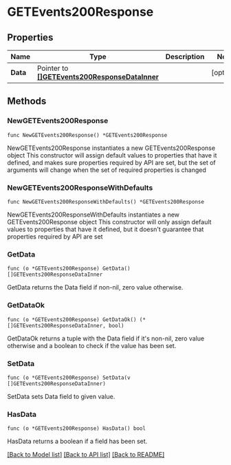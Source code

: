 # GETEvents200Response

## Properties

Name | Type | Description | Notes
------------ | ------------- | ------------- | -------------
**Data** | Pointer to [**[]GETEvents200ResponseDataInner**](GETEvents200ResponseDataInner.md) |  | [optional] 

## Methods

### NewGETEvents200Response

`func NewGETEvents200Response() *GETEvents200Response`

NewGETEvents200Response instantiates a new GETEvents200Response object
This constructor will assign default values to properties that have it defined,
and makes sure properties required by API are set, but the set of arguments
will change when the set of required properties is changed

### NewGETEvents200ResponseWithDefaults

`func NewGETEvents200ResponseWithDefaults() *GETEvents200Response`

NewGETEvents200ResponseWithDefaults instantiates a new GETEvents200Response object
This constructor will only assign default values to properties that have it defined,
but it doesn't guarantee that properties required by API are set

### GetData

`func (o *GETEvents200Response) GetData() []GETEvents200ResponseDataInner`

GetData returns the Data field if non-nil, zero value otherwise.

### GetDataOk

`func (o *GETEvents200Response) GetDataOk() (*[]GETEvents200ResponseDataInner, bool)`

GetDataOk returns a tuple with the Data field if it's non-nil, zero value otherwise
and a boolean to check if the value has been set.

### SetData

`func (o *GETEvents200Response) SetData(v []GETEvents200ResponseDataInner)`

SetData sets Data field to given value.

### HasData

`func (o *GETEvents200Response) HasData() bool`

HasData returns a boolean if a field has been set.


[[Back to Model list]](../README.md#documentation-for-models) [[Back to API list]](../README.md#documentation-for-api-endpoints) [[Back to README]](../README.md)


